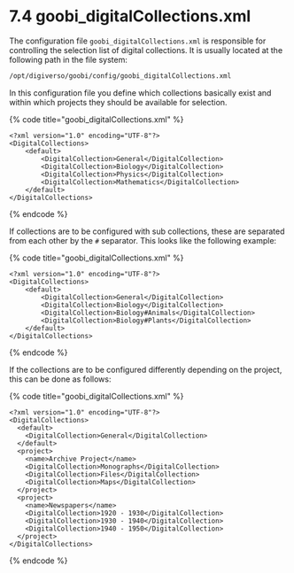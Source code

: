 # 7.4 goobi\_digitalCollections.xml

The configuration file `goobi_digitalCollections.xml` is responsible for controlling the selection list of digital collections. It is usually located at the following path in the file system:

```bash
/opt/digiverso/goobi/config/goobi_digitalCollections.xml
```

In this configuration file you define which collections basically exist and within which projects they should be available for selection.

{% code title="goobi\_digitalCollections.xml" %}
```markup
<?xml version="1.0" encoding="UTF-8"?>
<DigitalCollections>
	<default>
		<DigitalCollection>General</DigitalCollection>
		<DigitalCollection>Biology</DigitalCollection>
		<DigitalCollection>Physics</DigitalCollection>
		<DigitalCollection>Mathematics</DigitalCollection>
	</default>
</DigitalCollections>
```
{% endcode %}

If collections are to be configured with sub collections, these are separated from each other by the `#` separator. This looks like the following example:

{% code title="goobi\_digitalCollections.xml" %}
```markup
<?xml version="1.0" encoding="UTF-8"?>
<DigitalCollections>
	<default>
		<DigitalCollection>General</DigitalCollection>
		<DigitalCollection>Biology</DigitalCollection>
		<DigitalCollection>Biology#Animals</DigitalCollection>
		<DigitalCollection>Biology#Plants</DigitalCollection>
	</default>
</DigitalCollections>
```
{% endcode %}

If the collections are to be configured differently depending on the project, this can be done as follows:

{% code title="goobi\_digitalCollections.xml" %}
```markup
<?xml version="1.0" encoding="UTF-8"?>
<DigitalCollections>
  <default>
    <DigitalCollection>General</DigitalCollection>
  </default>
  <project>
    <name>Archive Project</name>
    <DigitalCollection>Monographs</DigitalCollection>
    <DigitalCollection>Files</DigitalCollection>
    <DigitalCollection>Maps</DigitalCollection>
  </project>
  <project>
    <name>Newspapers</name>
    <DigitalCollection>1920 - 1930</DigitalCollection>
    <DigitalCollection>1930 - 1940</DigitalCollection>
    <DigitalCollection>1940 - 1950</DigitalCollection>
  </project>
</DigitalCollections>
```
{% endcode %}

